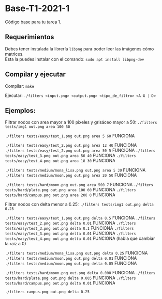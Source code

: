 # Base-T1-2021-1
Código base para tu tarea 1.

## Requerimientos
Debes tener instalada la librería `libpng` para poder leer las imágenes cómo matrices.  
Esta la puedes instalar con el comando:
```sudo apt install libpng-dev```

## Compilar y ejecutar
Compilar:
```make```

Ejecutar:
```./filters <input.png> <output.png> <tipo_de_filtro> <A G | D>```

## Ejemplos:
Filtrar nodos con area mayor a 100 pixeles y grisáceo mayor a 50:
```./filters tests/img1 out.png area 100 50```

```./filters tests/easy/test_1.png out.png area 5 60``` FUNCIONA

```./filters tests/easy/test_2.png out.png area 12 40``` FUNCIONA
```./filters tests/easy/test_2.png out.png area 50 5``` FUNCIONA
```./filters tests/easy/test_3.png out.png area 50 40``` FUNCIONA
```./filters tests/easy/test_4.png out.png area 18 30``` FUNCIONA

```./filters tests/medium/mona_lisa.png out.png area 5 30``` FUNCIONA
```./filters tests/medium/moon.png out.png area 20 50``` FUNCIONA

```./filters tests/hard/moon.png out.png area 500 7``` FUNCIONA
```./filters tests/hard/plate.png out.png area 100 60``` FUNCIONA
```./filters tests/hard/campus.png out.png area 200 0``` FUNCIONA



Filtrar nodos con delta menor a 0.25:
```./filters tests/img1 out.png delta 0.25```

```./filters tests/easy/test_1.png out.png delta 0.5``` FUNCIONA
```./filters tests/easy/test_2.png out.png delta 0.01``` FUNCIONA
```./filters tests/easy/test_3.png out.png delta 0.1``` FUNCIONA
```./filters tests/easy/test_3.png out.png delta 0.01``` FUNCIONA
```./filters tests/easy/test_4.png out.png delta 0.01``` FUNCIONA (habia que cambiar la raiz a 0)

```./filters tests/medium/mona_lisa.png out.png delta 0.25``` FUNCIONA
```./filters tests/medium/moon.png out.png delta 0.01``` FUNCIONA
```./filters tests/medium/moon.png out.png delta 0.05``` FUNCIONA


```./filters tests/hard/moon.png out.png delta 0.008``` FUNCIONA
```./filters tests/hard/plate.png out.png delta 0.005``` FUNCIONA
```./filters tests/hard/campus.png out.png delta 0.01``` FUNCIONA

```./filters campus.png out.png delta 0.25```




